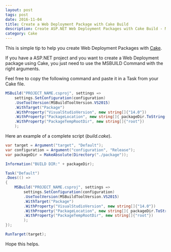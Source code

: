 ```yaml
---
layout: post
tags: post
date: 2016-11-04
title: Create a Web Deployment Package with Cake Build
description: Create ASP.NET Web Deployment Packages with Cake Build - MSBuild integration, configuration settings, and packaging automation.
category: Cake
---
```


This is simple tip to help you create Web Deployment Packages with [Cake](http://cakebuild.net/).

If you have a ASP.NET project and you want to create a Web Deployment package using Cake, you just need to use the MSBUILD Command with the right arguments.

Feel free to copy the following command and paste it in a Task from your Cake file.

```csharp
MSBuild("PROJECT_NAME.csproj", settings =>
	settings.SetConfiguration(configuration)
	.UseToolVersion(MSBuildToolVersion.VS2015)
	.WithTarget("Package")
	.WithProperty("VisualStudioVersion", new string[]{"14.0"})
	.WithProperty("PackageLocation", new string[]{ packageDir.ToString()  })
	.WithProperty("PackageTempRootDir", new string[]{"root"})
	);
```

Here an example of a complete script (_build.cake_).

```csharp
var target = Argument("target", "Default");
var configuration = Argument("configuration", "Release");
var packageDir = MakeAbsolute(Directory("./package"));

Information("BUILD DIR:" + packageDir);

Task("Default")
.Does(() =>
{
	MSBuild("PROJECT_NAME.csproj", settings =>
		settings.SetConfiguration(configuration)
		.UseToolVersion(MSBuildToolVersion.VS2015)
		.WithTarget("Package")
		.WithProperty("VisualStudioVersion", new string[]{"14.0"})
		.WithProperty("PackageLocation", new string[]{ packageDir.ToString()  })
		.WithProperty("PackageTempRootDir", new string[]{"root"})
		);
});

RunTarget(target);
```

Hope this helps.
